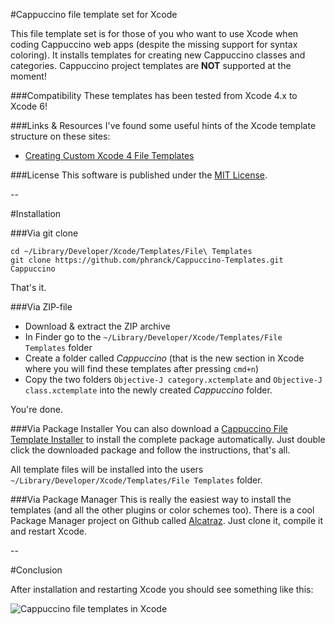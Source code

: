 #Cappuccino file template set for Xcode

This file template set is for those of you who want to use Xcode when coding Cappuccino web apps (despite the missing support for syntax coloring). It installs templates for creating new Cappuccino classes and categories. Cappuccino project templates are **NOT** supported at the moment!


###Compatibility
These templates has been tested from Xcode 4.x to Xcode 6!

###Links & Resources
I've found some useful hints of the Xcode template structure on these sites:

- [Creating Custom Xcode 4 File Templates](http://meandmark.com/blog/2011/11/creating-custom-xcode-4-file-templates/)

###License
This software is published under the [MIT License](http://cocoanaut.mit-license.org).

--

#Installation

###Via git clone

	cd ~/Library/Developer/Xcode/Templates/File\ Templates
	git clone https://github.com/phranck/Cappuccino-Templates.git Cappuccino

That's it.


###Via ZIP-file
- Download & extract the ZIP archive
- In Finder go to the `~/Library/Developer/Xcode/Templates/File Templates` folder
- Create a folder called *Cappuccino* (that is the new section in Xcode where you will find these templates after pressing `cmd+n`)
- Copy the two folders `Objective-J category.xctemplate` and `Objective-J class.xctemplate` into the newly created *Cappuccino* folder.

You're done.


###Via Package Installer
You can also download a [Cappuccino File Template Installer](https://dl.dropboxusercontent.com/u/34133216/WebFiles/Github/Cappuccino%20File%20Templates%20For%20Xcode%20-%20v1.3.4.pkg.zip) to install the complete package automatically. Just double click the downloaded package and follow the instructions, that's all.

All template files will be installed into the users `~/Library/Developer/Xcode/Templates/File Templates` folder.


###Via Package Manager
This is really the easiest way to install the templates (and all the other plugins or color schemes too). There is a cool Package Manager project on Github called [Alcatraz](https://github.com/mneorr/Alcatraz). Just clone it, compile it and restart Xcode.

--

#Conclusion

After installation and restarting Xcode you should see something like this:

![Cappuccino file templates in Xcode](https://dl.dropboxusercontent.com/u/34133216/WebImages/Github/CappuccinoFileTemplatesForXcode.png)
